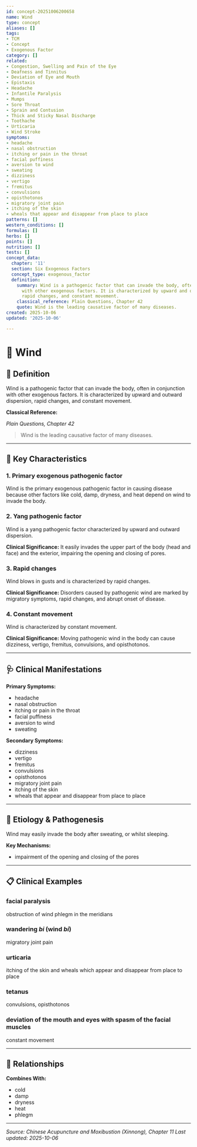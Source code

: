 ```yaml
---
id: concept-20251006200658
name: Wind
type: concept
aliases: []
tags:
- TCM
- Concept
- Exogenous Factor
category: []
related:
- Congestion, Swelling and Pain of the Eye
- Deafness and Tinnitus
- Deviation of Eye and Mouth
- Epistaxis
- Headache
- Infantile Paralysis
- Mumps
- Sore Throat
- Sprain and Contusion
- Thick and Sticky Nasal Discharge
- Toothache
- Urticaria
- Wind Stroke
symptoms:
- headache
- nasal obstruction
- itching or pain in the throat
- facial puffiness
- aversion to wind
- sweating
- dizziness
- vertigo
- fremitus
- convulsions
- opisthotonos
- migratory joint pain
- itching of the skin
- wheals that appear and disappear from place to place
patterns: []
western_conditions: []
formulas: []
herbs: []
points: []
nutrition: []
tests: []
concept_data:
  chapter: '11'
  section: Six Exogenous Factors
  concept_type: exogenous_factor
  definition:
    summary: Wind is a pathogenic factor that can invade the body, often in conjunction
      with other exogenous factors. It is characterized by upward and outward dispersion,
      rapid changes, and constant movement.
    classical_reference: Plain Questions, Chapter 42
    quote: Wind is the leading causative factor of many diseases.
created: 2025-10-06
updated: '2025-10-06'

---
```


# 🧬 Wind

## 📖 Definition

Wind is a pathogenic factor that can invade the body, often in conjunction with other exogenous factors. It is characterized by upward and outward dispersion, rapid changes, and constant movement.

**Classical Reference:**

*Plain Questions, Chapter 42*

> Wind is the leading causative factor of many diseases.

---

## 🔬 Key Characteristics

### 1. Primary exogenous pathogenic factor

Wind is the primary exogenous pathogenic factor in causing disease because other factors like cold, damp, dryness, and heat depend on wind to invade the body.

### 2. Yang pathogenic factor

Wind is a yang pathogenic factor characterized by upward and outward dispersion.

**Clinical Significance:** It easily invades the upper part of the body (head and face) and the exterior, impairing the opening and closing of pores.

### 3. Rapid changes

Wind blows in gusts and is characterized by rapid changes.

**Clinical Significance:** Disorders caused by pathogenic wind are marked by migratory symptoms, rapid changes, and abrupt onset of disease.

### 4. Constant movement

Wind is characterized by constant movement.

**Clinical Significance:** Moving pathogenic wind in the body can cause dizziness, vertigo, fremitus, convulsions, and opisthotonos.

---

## 🩺 Clinical Manifestations

**Primary Symptoms:**
- headache
- nasal obstruction
- itching or pain in the throat
- facial puffiness
- aversion to wind
- sweating

**Secondary Symptoms:**
- dizziness
- vertigo
- fremitus
- convulsions
- opisthotonos
- migratory joint pain
- itching of the skin
- wheals that appear and disappear from place to place

---

## 🧬 Etiology & Pathogenesis

Wind may easily invade the body after sweating, or whilst sleeping.

**Key Mechanisms:**
- impairment of the opening and closing of the pores

---

## 📋 Clinical Examples

### facial paralysis

obstruction of wind phlegm in the meridians

### wandering *bi* (wind *bi*)

migratory joint pain

### urticaria

itching of the skin and wheals which appear and disappear from place to place

### tetanus

convulsions, opisthotonos

### deviation of the mouth and eyes with spasm of the facial muscles

constant movement

---

## 🔗 Relationships

**Combines With:**
- cold
- damp
- dryness
- heat
- phlegm

---


*Source: Chinese Acupuncture and Moxibustion (Xinnong), Chapter 11*
*Last updated: 2025-10-06*
